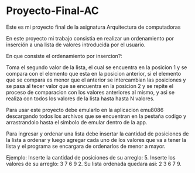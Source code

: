 # Proyecto-Final-AC
Este es mi proyecto final de la asignatura Arquitectura de computadoras

En este proyecto mi trabajo consistia en realizar un ordenamiento por inserción a una lista de valores introducida por el usuario.

En que consiste el ordenamiento por insercion?:

Toma el segundo valor de la lista, el cual se encuentra en la posicion 1 y se compara con el elemento que esta en la posicion anterior, si el elemento que se compara es menor que el anterior se intercambian las posiciones y se pasa al tecer valor que se encuentra en la posicion 2 y se repite el proceso de comparacion con los valores anteriores al mismo, y asi se realiza con todos los valores de la lista hasta hasta N valores.

Para usar este proyecto debe emularlo en la aplicacion emu8086 descargando todos los archivos que se encuentran en la pestaña codigo
y arrastrandolo hasta el simbolo de emular dentro de la app.

Para ingresar y ordenar una lista debe insertar la cantidad de posiciones de la lista a ordenar y luego agregar cada uno de los valores que va a tener la lista y el programa se encargara de ordenarlos de menor a mayor.

Ejemplo:
Inserte la cantidad de posiciones de su arreglo: 5.
Inserte los valores de su arreglo: 3 7 6 9 2.
Su lista ordenada quedara asi: 2 3 6 7 9.
